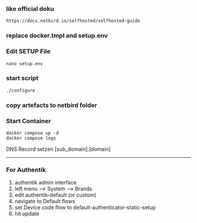 ### like official doku
```
https://docs.netbird.io/selfhosted/selfhosted-guide
```
### replace docker.tmpl and setup.env
### Edit SETUP File
```
nano setup.env
```
### start script
```
./configure
```
### copy artefacts to netbird folder
### Start Container
```
docker compose up -d
docker compose logs
```

DNS Record setzen [sub_domain].[domain]


---------------------------------
### For Authentik
1. authentik admin interface
2. left menu --> System --> Brands
3. edit authentik-default (or custom)
4. navigate to Default flows
5. set Device code flow to default-authenticator-static-setup
6. hit update